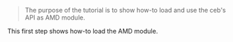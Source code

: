 > The purpose of the tutorial is to show how-to load and use the ceb's API as AMD module.

This first step shows how-to load the AMD module.
